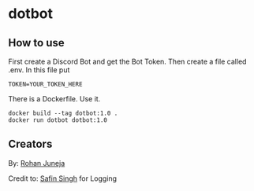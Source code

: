 # dotbot

## How to use

First create a Discord Bot and get the Bot Token. Then create a file called .env. In this file put

```
TOKEN=YOUR_TOKEN_HERE
```

There is a Dockerfile. Use it.

```
docker build --tag dotbot:1.0 .
docker run dotbot dotbot:1.0
```

## Creators

By: [Rohan Juneja](https://rohanj.dev/)

Credit to: [Safin Singh](https://safinsingh.tech) for Logging
